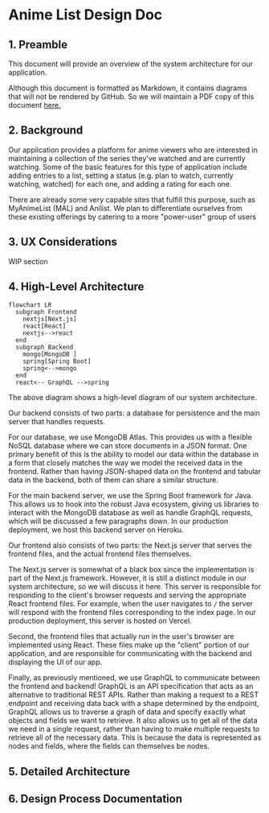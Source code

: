 # Anime List Design Doc

## 1. Preamble

This document will provide an overview of the system architecture for our application.

Although this document is formatted as Markdown, it contains diagrams that will not be rendered by GitHub. So we will maintain a PDF copy of this document [here.](https://github.com/ucsb-cs148-f21/project-t10-animelist/blob/main/docs/DESIGN.pdf)

## 2. Background

Our application provides a platform for anime viewers who are interested in maintaining a collection of the series they've watched and are currently watching. Some of the basic features for this type of application include adding entries to a list, setting a status (e.g. plan to watch, currently watching, watched) for each one, and adding a rating for each one.

There are already some very capable sites that fulfill this purpose, such as MyAnimeList (MAL) and Anilist. We plan to differentiate ourselves from these existing offerings by catering to a more "power-user" group of users

## 3. UX Considerations

WIP section

## 4. High-Level Architecture

```mermaid
flowchart LR
  subgraph Frontend
    nextjs[Next.js]
    react[React]
    nextjs-->react
  end
  subgraph Backend
    mongo[MongoDB ]
    spring[Spring Boot]
    spring<-->mongo
  end
  react<-- GraphQL -->spring
```

The above diagram shows a high-level diagram of our system architecture.

Our backend consists of two parts: a database for persistence and the main server that handles requests.

For our database, we use MongoDB Atlas. This provides us with a flexible NoSQL database where we can store documents in a JSON format. One primary benefit of this is the ability to model our data within the database in a form that closely matches the way we model the received data in the frontend. Rather than having JSON-shaped data on the frontend and tabular data in the backend, both of them can share a similar structure.

For the main backend server, we use the Spring Boot framework for Java. This allows us to hook into the robust Java ecosystem, giving us libraries to interact with the MongoDB database as well as handle GraphQL requests, which will be discussed a few paragraphs down. In our production deployment, we host this backend server on Heroku.

Our frontend also consists of two parts: the Next.js server that serves the frontend files, and the actual frontend files themselves.

The Next.js server is somewhat of a black box since the implementation is part of the Next.js framework. However, it is still a distinct module in our system architecture, so we will discuss it here. This server is responsible for responding to the client's browser requests and serving the appropriate React frontend files. For example, when the user navigates to `/` the server will respond with the frontend files corresponding to the index page. In our production deployment, this server is hosted on Vercel.

Second, the frontend files that actually run in the user's browser are implemented using React. These files make up the "client" portion of our application, and are responsible for communicating with the backend and displaying the UI of our app.

Finally, as previously mentioned, we use GraphQL to communicate between the frontend and backend! GraphQL is an API specification that acts as an alternative to traditional REST APIs. Rather than making a request to a REST endpoint and receiving data back with a shape determined by the endpoint, GraphQL allows us to traverse a graph of data and specify exactly what objects and fields we want to retrieve. It also allows us to get all of the data we need in a single request, rather than having to make multiple requests to retrieve all of the necessary data. This is because the data is represented as nodes and fields, where the fields can themselves be nodes.

## 5. Detailed Architecture

## 6. Design Process Documentation
